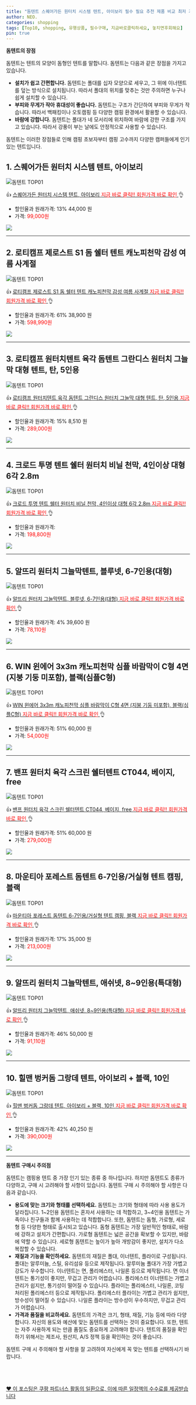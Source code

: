 ```yaml
---
title: "돔텐트 스퀘어가든 원터치 시스템 텐트, 아이보리 필수 필요 추천 제품 비교 최저 가격 비교 장점 구매 후기 구매평"
author: NEO.
categories: shopping
tags: [Top10, shopping, 유행상품, 필수구매, 지금바로클릭하세요, 놓치면후회해요]
pin: true
---
```

**돔텐트의 장점**

돔텐트는 텐트의 모양이 돔형인 텐트를 말합니다. 돔텐트는 다음과 같은 장점을 가지고 있습니다.

* **설치가 쉽고 간편합니다.** 돔텐트는 폴대를 십자 모양으로 세우고, 그 위에 이너텐트를 덮는 방식으로 설치됩니다. 따라서 폴대의 위치를 맞추는 것만 주의하면 누구나 쉽게 설치할 수 있습니다.
* **부피와 무게가 작아 휴대성이 좋습니다.** 돔텐트는 구조가 간단하여 부피와 무게가 작습니다. 따라서 백패킹이나 오토캠핑 등 다양한 캠핑 환경에서 활용할 수 있습니다.
* **바람에 강합니다.** 돔텐트는 폴대가 네 모서리에 위치하여 바람에 강한 구조를 가지고 있습니다. 따라서 강풍이 부는 날에도 안정적으로 사용할 수 있습니다.

돔텐트는 이러한 장점들로 인해 캠핑 초보자부터 캠핑 고수까지 다양한 캠퍼들에게 인기 있는 텐트입니다.

   

## 1. 스퀘어가든 원터치 시스템 텐트, 아이보리

![돔텐트 TOP01](https://thumbnail9.coupangcdn.com/thumbnails/remote/490x490ex/image/vendor_inventory/e684/eee8ad37a5859a38b415483bbfc70cb7a14653e3a23cbda9d3ca6f85bcd3.jpg)


👍 [스퀘어가든 원터치 시스템 텐트, 아이보리 <font color=red> 지금 바로 클릭!! 회원가격 바로 확인 </font> ](https://link.coupang.com/re/AFFSDP?lptag=AF3617701&subid=GithubCoopas&pageKey=7442643347&traceid=V0-153&itemId=19356852476&vendorItemId=86469938583) 👌 


- 할인율과 원래가격: 13%  44,000   원
- 가격: <span style='color:red'>99,000원</span>

[![](/discount_price.png)](https://link.coupang.com/re/AFFSDP?lptag=AF3617701&subid=GithubCoopas&pageKey=7442643347&traceid=V0-153&itemId=19356852476&vendorItemId=86469938583)

---


   

## 2. 로티캠프 제로스트 S1 돔 쉘터 텐트 캐노피천막 감성 여름 사계절

![돔텐트 TOP01](https://thumbnail6.coupangcdn.com/thumbnails/remote/490x490ex/image/vendor_inventory/a3b5/4cb8567586712fa36d7300d950749939002590be1fc23fd91a05b16f9632.jpg)


👍 [로티캠프 제로스트 S1 돔 쉘터 텐트 캐노피천막 감성 여름 사계절 <font color=red> 지금 바로 클릭!! 회원가격 바로 확인 </font> ](https://link.coupang.com/re/AFFSDP?lptag=AF3617701&subid=GithubCoopas&pageKey=7505708937&traceid=V0-153&itemId=19656355934&vendorItemId=85905415336) 👌 


- 할인율과 원래가격: 61%  38,900   원
- 가격: <span style='color:red'>598,990원</span>

[![](/discount_price.png)](https://link.coupang.com/re/AFFSDP?lptag=AF3617701&subid=GithubCoopas&pageKey=7505708937&traceid=V0-153&itemId=19656355934&vendorItemId=85905415336)

---


   

## 3. 로티캠프 원터치텐트 육각 돔텐트 그란디스 원터치 그늘막 대형 텐트, 탄, 5인용

![돔텐트 TOP01](https://thumbnail8.coupangcdn.com/thumbnails/remote/490x490ex/image/vendor_inventory/b862/2d0f915cbcec02ad73503cd94e76a89e6ad7eb55214c000d387ddfddcabb.jpg)


👍 [로티캠프 원터치텐트 육각 돔텐트 그란디스 원터치 그늘막 대형 텐트, 탄, 5인용 <font color=red> 지금 바로 클릭!! 회원가격 바로 확인 </font> ](https://link.coupang.com/re/AFFSDP?lptag=AF3617701&subid=GithubCoopas&pageKey=6274978611&traceid=V0-153&itemId=12853312700&vendorItemId=80118735682) 👌 


- 할인율과 원래가격: 15%  8,510   원
- 가격: <span style='color:red'>289,000원</span>

[![](/discount_price.png)](https://link.coupang.com/re/AFFSDP?lptag=AF3617701&subid=GithubCoopas&pageKey=6274978611&traceid=V0-153&itemId=12853312700&vendorItemId=80118735682)

---


   

## 4. 크로드 투명 텐트 쉘터 원터치 비닐 천막, 4인이상 대형 6각 2.8m

![돔텐트 TOP01](https://thumbnail7.coupangcdn.com/thumbnails/remote/490x490ex/image/vendor_inventory/27a2/3042e67ce8d0866eec53eb3a5b16b64437dabf014913f228dc58b0193d53.jpg)


👍 [크로드 투명 텐트 쉘터 원터치 비닐 천막, 4인이상 대형 6각 2.8m <font color=red> 지금 바로 클릭!! 회원가격 바로 확인 </font> ](https://link.coupang.com/re/AFFSDP?lptag=AF3617701&subid=GithubCoopas&pageKey=6364336775&traceid=V0-153&itemId=13450413242&vendorItemId=84014543411) 👌 


- 할인율과 원래가격: 
- 가격: <span style='color:red'>198,800원</span>

[![](/discount_price.png)](https://link.coupang.com/re/AFFSDP?lptag=AF3617701&subid=GithubCoopas&pageKey=6364336775&traceid=V0-153&itemId=13450413242&vendorItemId=84014543411)

---


   

## 5. 알뜨리 원터치 그늘막텐트, 블루넷, 6-7인용(대형)

![돔텐트 TOP01](https://thumbnail8.coupangcdn.com/thumbnails/remote/490x490ex/image/retail/images/2879084223042080-6749f87b-63a6-416d-8fe4-c431b9a0593c.jpg)


👍 [알뜨리 원터치 그늘막텐트, 블루넷, 6-7인용(대형) <font color=red> 지금 바로 클릭!! 회원가격 바로 확인 </font> ](https://link.coupang.com/re/AFFSDP?lptag=AF3617701&subid=GithubCoopas&pageKey=82897933&traceid=V0-153&itemId=287610988&vendorItemId=3638571706) 👌 


- 할인율과 원래가격: 4%  39,600   원
- 가격: <span style='color:red'>78,110원</span>

[![](/discount_price.png)](https://link.coupang.com/re/AFFSDP?lptag=AF3617701&subid=GithubCoopas&pageKey=82897933&traceid=V0-153&itemId=287610988&vendorItemId=3638571706)

---


   

## 6. WIN 윈에어 3x3m 캐노피천막 심플 바람막이 C형 4면 (지붕 기둥 미포함), 블랙(심플C형)

![돔텐트 TOP01](https://thumbnail8.coupangcdn.com/thumbnails/remote/490x490ex/image/vendor_inventory/6824/1db324e744861e3082b21cfcc8522971c730e2d87c0fe11c95de4bee64cd.jpg)


👍 [WIN 윈에어 3x3m 캐노피천막 심플 바람막이 C형 4면 (지붕 기둥 미포함), 블랙(심플C형) <font color=red> 지금 바로 클릭!! 회원가격 바로 확인 </font> ](https://link.coupang.com/re/AFFSDP?lptag=AF3617701&subid=GithubCoopas&pageKey=6697951161&traceid=V0-153&itemId=15502933492&vendorItemId=82722250163) 👌 


- 할인율과 원래가격: 51%  60,000   원
- 가격: <span style='color:red'>54,000원</span>

[![](/discount_price.png)](https://link.coupang.com/re/AFFSDP?lptag=AF3617701&subid=GithubCoopas&pageKey=6697951161&traceid=V0-153&itemId=15502933492&vendorItemId=82722250163)

---


   

## 7. 밴프 원터치 육각 스크린 쉘터텐트 CT044, 베이지, free

![돔텐트 TOP01](https://thumbnail9.coupangcdn.com/thumbnails/remote/490x490ex/image/rs_quotation_api/nn5w00zm/b3ac1656f53d48c8bf80f7ec63430a51.jpg)


👍 [밴프 원터치 육각 스크린 쉘터텐트 CT044, 베이지, free <font color=red> 지금 바로 클릭!! 회원가격 바로 확인 </font> ](https://link.coupang.com/re/AFFSDP?lptag=AF3617701&subid=GithubCoopas&pageKey=7665111735&traceid=V0-153&itemId=20431464909&vendorItemId=87718658050) 👌 


- 할인율과 원래가격: 51%  60,000   원
- 가격: <span style='color:red'>279,000원</span>

[![](/discount_price.png)](https://link.coupang.com/re/AFFSDP?lptag=AF3617701&subid=GithubCoopas&pageKey=7665111735&traceid=V0-153&itemId=20431464909&vendorItemId=87718658050)

---


   

## 8. 마운티아 포레스트 돔텐트 6-7인용/거실형 텐트 캠핑, 블랙

![돔텐트 TOP01](https://thumbnail9.coupangcdn.com/thumbnails/remote/490x490ex/image/vendor_inventory/5e76/c05f100377f345872c4a5a1f1ec2f1a79239e359c5460c4563c5f64e6eeb.jpg)


👍 [마운티아 포레스트 돔텐트 6-7인용/거실형 텐트 캠핑, 블랙 <font color=red> 지금 바로 클릭!! 회원가격 바로 확인 </font> ](https://link.coupang.com/re/AFFSDP?lptag=AF3617701&subid=GithubCoopas&pageKey=7549428513&traceid=V0-153&itemId=19864105431&vendorItemId=86964977654) 👌 


- 할인율과 원래가격: 17%  35,000   원
- 가격: <span style='color:red'>213,000원</span>

[![](/discount_price.png)](https://link.coupang.com/re/AFFSDP?lptag=AF3617701&subid=GithubCoopas&pageKey=7549428513&traceid=V0-153&itemId=19864105431&vendorItemId=86964977654)

---


   

## 9. 알뜨리 원터치 그늘막텐트, 애쉬넷, 8~9인용(특대형)

![돔텐트 TOP01](https://thumbnail10.coupangcdn.com/thumbnails/remote/490x490ex/image/retail/images/2879730023725209-821eca4f-67b1-4d00-a839-bf9cf91c8dba.png)


👍 [알뜨리 원터치 그늘막텐트, 애쉬넷, 8~9인용(특대형) <font color=red> 지금 바로 클릭!! 회원가격 바로 확인 </font> ](https://link.coupang.com/re/AFFSDP?lptag=AF3617701&subid=GithubCoopas&pageKey=82897933&traceid=V0-153&itemId=642071051&vendorItemId=4674651232) 👌 


- 할인율과 원래가격: 46%  50,000   원
- 가격: <span style='color:red'>91,110원</span>

[![](/discount_price.png)](https://link.coupang.com/re/AFFSDP?lptag=AF3617701&subid=GithubCoopas&pageKey=82897933&traceid=V0-153&itemId=642071051&vendorItemId=4674651232)

---


   

## 10. 힐맨 벙커돔 그랑데 텐트, 아이보리 + 블랙, 10인

![돔텐트 TOP01](https://thumbnail10.coupangcdn.com/thumbnails/remote/490x490ex/image/rs_quotation_api/tjmrikzp/96a7c4d093634106a3813eeabe5784eb.jpg)


👍 [힐맨 벙커돔 그랑데 텐트, 아이보리 + 블랙, 10인 <font color=red> 지금 바로 클릭!! 회원가격 바로 확인 </font> ](https://link.coupang.com/re/AFFSDP?lptag=AF3617701&subid=GithubCoopas&pageKey=6271696086&traceid=V0-153&itemId=12829219668&vendorItemId=80094933708) 👌 


- 할인율과 원래가격: 42%  40,250   원
- 가격: <span style='color:red'>390,000원</span>

[![](/discount_price.png)](https://link.coupang.com/re/AFFSDP?lptag=AF3617701&subid=GithubCoopas&pageKey=6271696086&traceid=V0-153&itemId=12829219668&vendorItemId=80094933708)

---
**돔텐트 구매시 주의점**

돔텐트는 캠핑용 텐트 중 가장 인기 있는 종류 중 하나입니다. 하지만 돔텐트도 종류가 다양하고, 구매 시 고려해야 할 사항이 있습니다. 돔텐트 구매 시 주의해야 할 사항은 다음과 같습니다.

* **용도에 맞는 크기와 형태를 선택하세요.** 돔텐트는 크기와 형태에 따라 사용 용도가 달라집니다. 1~2인용 돔텐트는 혼자서 사용하는 데 적합하고, 3~4인용 돔텐트는 가족이나 친구들과 함께 사용하는 데 적합합니다. 또한, 돔텐트는 돔형, 가로형, 세로형 등 다양한 형태로 출시되고 있습니다. 돔형 돔텐트는 가장 일반적인 형태로, 바람에 강하고 설치가 간편합니다. 가로형 돔텐트는 넓은 공간을 확보할 수 있지만, 바람에 약할 수 있습니다. 세로형 돔텐트는 높이가 높아 개방감이 좋지만, 설치가 다소 복잡할 수 있습니다.
* **재질과 기능을 확인하세요.** 돔텐트의 재질은 폴대, 이너텐트, 플라이로 구성됩니다. 폴대는 알루미늄, 스틸, 유리섬유 등으로 제작됩니다. 알루미늄 폴대가 가장 가볍고 강도가 우수합니다. 이너텐트는 면, 폴리에스터, 나일론 등으로 제작됩니다. 면 이너텐트는 통기성이 좋지만, 무겁고 관리가 어렵습니다. 폴리에스터 이너텐트는 가볍고 관리가 쉽지만, 통기성이 떨어질 수 있습니다. 플라이는 폴리에스터, 나일론, 코팅 처리된 폴리에스터 등으로 제작됩니다. 폴리에스터 플라이는 가볍고 관리가 쉽지만, 방수성이 떨어질 수 있습니다. 나일론 플라이는 방수성이 우수하지만, 무겁고 관리가 어렵습니다.
* **가격과 품질을 비교하세요.** 돔텐트의 가격은 크기, 형태, 재질, 기능 등에 따라 다양합니다. 자신의 용도와 예산에 맞는 돔텐트를 선택하는 것이 중요합니다. 또한, 텐트는 자주 사용하게 되는 만큼 품질도 중요하게 고려해야 합니다. 텐트의 품질을 확인하기 위해서는 제조사, 원산지, A/S 정책 등을 확인하는 것이 좋습니다.

돔텐트 구매 시 주의해야 할 사항을 잘 고려하여 자신에게 꼭 맞는 텐트를 선택하시기 바랍니다.<br><br><br><br><br> [ ❤  이 포스팅은 쿠팡 파트너스 활동의 일환으로, 이에 따른 일정액의 수수료를 제공받습니다](https://link.coupang.com/a/bcEFyh)